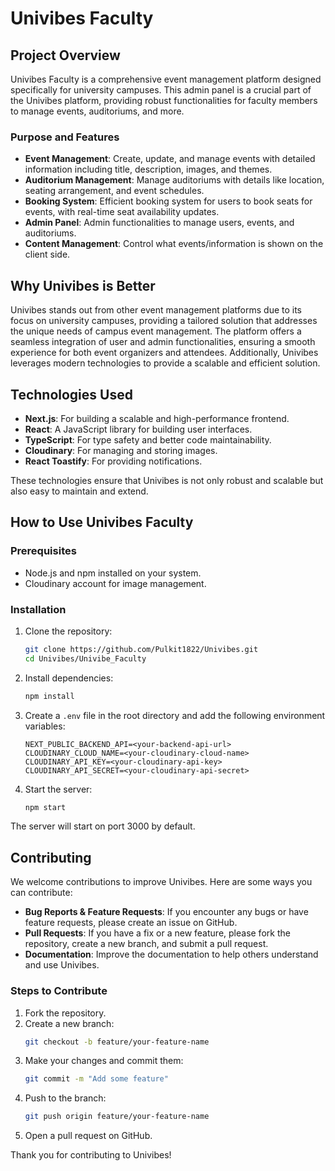 # Univibes Faculty

## Project Overview

Univibes Faculty is a comprehensive event management platform designed specifically for university campuses. This admin panel is a crucial part of the Univibes platform, providing robust functionalities for faculty members to manage events, auditoriums, and more.

### Purpose and Features

- **Event Management**: Create, update, and manage events with detailed information including title, description, images, and themes.
- **Auditorium Management**: Manage auditoriums with details like location, seating arrangement, and event schedules.
- **Booking System**: Efficient booking system for users to book seats for events, with real-time seat availability updates.
- **Admin Panel**: Admin functionalities to manage users, events, and auditoriums.
- **Content Management**: Control what events/information is shown on the client side.

## Why Univibes is Better

Univibes stands out from other event management platforms due to its focus on university campuses, providing a tailored solution that addresses the unique needs of campus event management. The platform offers a seamless integration of user and admin functionalities, ensuring a smooth experience for both event organizers and attendees. Additionally, Univibes leverages modern technologies to provide a scalable and efficient solution.

## Technologies Used

- **Next.js**: For building a scalable and high-performance frontend.
- **React**: A JavaScript library for building user interfaces.
- **TypeScript**: For type safety and better code maintainability.
- **Cloudinary**: For managing and storing images.
- **React Toastify**: For providing notifications.

These technologies ensure that Univibes is not only robust and scalable but also easy to maintain and extend.

## How to Use Univibes Faculty

### Prerequisites

- Node.js and npm installed on your system.
- Cloudinary account for image management.

### Installation

1. Clone the repository:
   ```bash
   git clone https://github.com/Pulkit1822/Univibes.git
   cd Univibes/Univibe_Faculty
   ```

2. Install dependencies:
   ```bash
   npm install
   ```

3. Create a `.env` file in the root directory and add the following environment variables:
   ```env
   NEXT_PUBLIC_BACKEND_API=<your-backend-api-url>
   CLOUDINARY_CLOUD_NAME=<your-cloudinary-cloud-name>
   CLOUDINARY_API_KEY=<your-cloudinary-api-key>
   CLOUDINARY_API_SECRET=<your-cloudinary-api-secret>
   ```

4. Start the server:
   ```bash
   npm start
   ```

The server will start on port 3000 by default.

## Contributing

We welcome contributions to improve Univibes. Here are some ways you can contribute:

- **Bug Reports & Feature Requests**: If you encounter any bugs or have feature requests, please create an issue on GitHub.
- **Pull Requests**: If you have a fix or a new feature, please fork the repository, create a new branch, and submit a pull request.
- **Documentation**: Improve the documentation to help others understand and use Univibes.

### Steps to Contribute

1. Fork the repository.
2. Create a new branch:
   ```bash
   git checkout -b feature/your-feature-name
   ```
3. Make your changes and commit them:
   ```bash
   git commit -m "Add some feature"
   ```
4. Push to the branch:
   ```bash
   git push origin feature/your-feature-name
   ```
5. Open a pull request on GitHub.

Thank you for contributing to Univibes!
